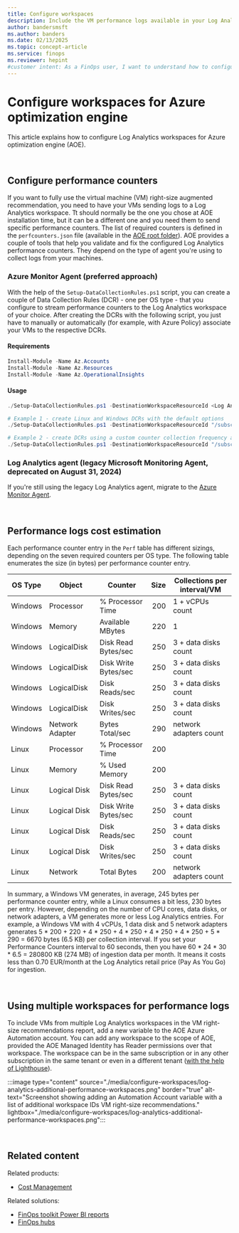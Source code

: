 ```yaml
---
title: Configure workspaces
description: Include the VM performance logs available in your Log Analytics workspaces to get deeper insights and more accurate results.
author: bandersmsft
ms.author: banders
ms.date: 02/13/2025
ms.topic: concept-article
ms.service: finops
ms.reviewer: hepint
#customer intent: As a FinOps user, I want to understand how to configure Log Analytics for Azure optimization engine.
---
```


<!-- markdownlint-disable-next-line MD025 -->
# Configure workspaces for Azure optimization engine

This article explains how to configure Log Analytics workspaces for Azure optimization engine (AOE).

<br>

## Configure performance counters

If you want to fully use the virtual machine (VM) right-size augmented recommendation, you need to have your VMs sending logs to a Log Analytics workspace. Tt should normally be the one you chose at AOE installation time, but it can be a different one and you need them to send specific performance counters. The list of required counters is defined in the `perfcounters.json` file (available in the [AOE root folder](https://aka.ms/AzureOptimizationEngine/code)). AOE provides a couple of tools that help you validate and fix the configured Log Analytics performance counters. They depend on the type of agent you're using to collect logs from your machines.

### Azure Monitor Agent (preferred approach)

With the help of the `Setup-DataCollectionRules.ps1` script, you can create a couple of Data Collection Rules (DCR) - one per OS type - that you configure to stream performance counters to the Log Analytics workspace of your choice. After creating the DCRs with the following script, you just have to manually or automatically (for example, with Azure Policy) associate your VMs to the respective DCRs.

#### Requirements

```powershell
Install-Module -Name Az.Accounts
Install-Module -Name Az.Resources
Install-Module -Name Az.OperationalInsights
```

#### Usage

```powershell
./Setup-DataCollectionRules.ps1 -DestinationWorkspaceResourceId <Log Analytics workspace ARM resource ID> [-AzureEnvironment <AzureChinaCloud|AzureUSGovernment|AzureCloud>] [-IntervalSeconds <performance counter collection frequency - default 60>] [-ResourceTags <hashtable with the tag name/value pairs to apply to the DCR>]

# Example 1 - create Linux and Windows DCRs with the default options
./Setup-DataCollectionRules.ps1 -DestinationWorkspaceResourceId "/subscriptions/aaaa0a0a-bb1b-cc2c-dd3d-eeeeee4e4e4e/resourceGroups/myResourceGroup/providers/Microsoft.OperationalInsights/workspaces/myWorkspace"

# Example 2 - create DCRs using a custom counter collection frequency and assigning specific tags
./Setup-DataCollectionRules.ps1 -DestinationWorkspaceResourceId "/subscriptions/aaaa0a0a-bb1b-cc2c-dd3d-eeeeee4e4e4e/resourceGroups/myResourceGroup/providers/Microsoft.OperationalInsights/workspaces/myWorkspace" -IntervalSeconds 30 -ResourceTags @{"tagName"="tagValue";"otherTagName"="otherTagValue"}
```

### Log Analytics agent (legacy Microsoft Monitoring Agent, deprecated on August 31, 2024)

If you're still using the legacy Log Analytics agent, migrate to the [Azure Monitor Agent](/azure/azure-monitor/agents/azure-monitor-agent-migration).

<br>

## Performance logs cost estimation

Each performance counter entry in the `Perf` table has different sizings, depending on the seven required counters per OS type. The following table enumerates the size (in bytes) per performance counter entry.

| OS Type | Object          | Counter              | Size | Collections per interval/VM |
| ------- | --------------- | -------------------- | ---: | --------------------------- |
| Windows | Processor       | % Processor Time     |  200 | 1 + vCPUs count             |
| Windows | Memory          | Available MBytes     |  220 | 1                           |
| Windows | LogicalDisk     | Disk Read Bytes/sec  |  250 | 3 + data disks count        |
| Windows | LogicalDisk     | Disk Write Bytes/sec |  250 | 3 + data disks count        |
| Windows | LogicalDisk     | Disk Reads/sec       |  250 | 3 + data disks count        |
| Windows | LogicalDisk     | Disk Writes/sec      |  250 | 3 + data disks count        |
| Windows | Network Adapter | Bytes Total/sec      |  290 | network adapters count      |
| Linux   | Processor       | % Processor Time     |  200 |                             |
| Linux   | Memory          | % Used Memory        |  200 |                             |
| Linux   | Logical Disk    | Disk Read Bytes/sec  |  250 | 3 + data disks count        |
| Linux   | Logical Disk    | Disk Write Bytes/sec |  250 | 3 + data disks count        |
| Linux   | Logical Disk    | Disk Reads/sec       |  250 | 3 + data disks count        |
| Linux   | Logical Disk    | Disk Writes/sec      |  250 | 3 + data disks count        |
| Linux   | Network         | Total Bytes          |  200 | network adapters count      |

In summary, a Windows VM generates, in average, 245 bytes per performance counter entry, while a Linux consumes a bit less, 230 bytes per entry. However, depending on the number of CPU cores, data disks, or network adapters, a VM generates more or less Log Analytics entries. For example, a Windows VM with 4 vCPUs, 1 data disk and 5 network adapters generates 5 \* 200 + 220 + 4 \* 250 + 4 \* 250 + 4 \* 250 + 4 \* 250 + 5 \* 290 = 6670 bytes (6.5 KB) per collection interval. If you set your Performance Counters interval to 60 seconds, then you have 60 \* 24 \* 30 \* 6.5 = 280800 KB (274 MB) of ingestion data per month. It means it costs less than 0.70 EUR/month at the Log Analytics retail price (Pay As You Go) for ingestion.

<br>

## Using multiple workspaces for performance logs

To include VMs from multiple Log Analytics workspaces in the VM right-size recommendations report, add a new variable to the AOE Azure Automation account. You can add any workspace to the scope of AOE, provided the AOE Managed Identity has Reader permissions over that workspace. The workspace can be in the same subscription or in any other subscription in the same tenant or even in a different tenant ([with the help of Lighthouse](./customize.md#-widen-the-engine-scope)).

:::image type="content" source="./media/configure-workspaces/log-analytics-additional-performance-workspaces.png" border="true" alt-text="Screenshot showing adding an Automation Account variable with a list of additional workspace IDs VM right-size recommendations." lightbox="./media/configure-workspaces/log-analytics-additional-performance-workspaces.png":::

<br>

## Related content

Related products:

- [Cost Management](/azure/cost-management-billing/costs/)

Related solutions:

- [FinOps toolkit Power BI reports](../power-bi/reports.md)
- [FinOps hubs](../hubs/finops-hubs-overview.md)
